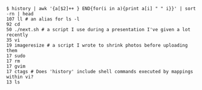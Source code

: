 <!--
.. title: History meme
.. slug: history-meme
.. date: 2008-04-23 06:50:01-05:00
.. tags: Geek,Journal
.. link: 
.. description: 
.. type: text
-->


``` shell_session
$ history | awk '{a[$2]++ } END{for(i in a){print a[i] " " i}}' | sort -rn | head
107 ll # an alias for ls -l
92 cd
50 ./next.sh # a script I use during a presentation I've given a lot recently
35 vi
19 imageresize # a script I wrote to shrink photos before uploading them
17 sudo
17 rm
17 gvim
17 ctags # Does 'history' include shell commands executed by mappings within vi?
13 ls
```
